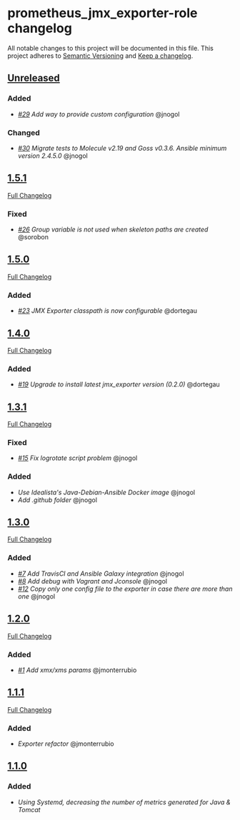 # prometheus_jmx_exporter-role changelog

All notable changes to this project will be documented in this file.
This project adheres to [Semantic Versioning](http://semver.org/) and [Keep a changelog](https://github.com/olivierlacan/keep-a-changelog).


## [Unreleased](https://github.com/idealista/prometheus_jmx_exporter-role/tree/develop)
### Added
- *[#29](https://github.com/idealista/prometheus_jmx_exporter-role/issues/29) Add way to provide custom configuration* @jnogol

### Changed
- *[#30](https://github.com/idealista/prometheus_jmx_exporter-role/issues/30) Migrate tests to Molecule v2.19 and Goss v0.3.6. Ansible minimum version 2.4.5.0* @jnogol

## [1.5.1](https://github.com/idealista/prometheus_jmx_exporter-role/tree/1.5.1)
[Full Changelog](https://github.com/idealista/prometheus_jmx_exporter-role/compare/1.5.0...1.5.1)
### Fixed
- *[#26](https://github.com/idealista/prometheus_jmx_exporter-role/issues/26) Group variable is not used when skeleton paths are created* @sorobon

## [1.5.0](https://github.com/idealista/prometheus_jmx_exporter-role/tree/1.5.0)
[Full Changelog](https://github.com/idealista/prometheus_jmx_exporter-role/compare/1.4.0...1.5.0)
### Added
- *[#23](https://github.com/idealista/prometheus_jmx_exporter-role/issues/23) JMX Exporter classpath is now configurable* @dortegau

## [1.4.0](https://github.com/idealista/prometheus_jmx_exporter-role/tree/1.4.0)
[Full Changelog](https://github.com/idealista/prometheus_jmx_exporter-role/compare/1.3.1...1.4.0)
### Added
- *[#19](https://github.com/idealista/prometheus_jmx_exporter-role/issues/19) Upgrade to install latest jmx_exporter version (0.2.0)* @dortegau

## [1.3.1](https://github.com/idealista/prometheus_jmx_exporter-role/tree/1.3.1)
[Full Changelog](https://github.com/idealista/prometheus_jmx_exporter-role/compare/1.3.0...1.3.1)
### Fixed
- *[#15](https://github.com/idealista/prometheus_jmx_exporter-role/issues/15) Fix logrotate script problem* @jnogol

### Added
- *Use Idealista's Java-Debian-Ansible Docker image* @jnogol
- *Add .github folder* @jnogol

## [1.3.0](https://github.com/idealista/prometheus_jmx_exporter-role/tree/1.3.0)
[Full Changelog](https://github.com/idealista/prometheus_jmx_exporter-role/compare/1.2.0...1.3.0)
### Added
- *[#7](https://github.com/idealista/prometheus_jmx_exporter-role/issues/7) Add TravisCI and Ansible Galaxy integration* @jnogol
- *[#8](https://github.com/idealista/prometheus_jmx_exporter-role/issues/8) Add debug with Vagrant and Jconsole* @jnogol
- *[#12](https://github.com/idealista/prometheus_jmx_exporter-role/issues/12) Copy only one config file to the exporter in case there are more than one* @jnogol

## [1.2.0](https://github.com/idealista/prometheus_jmx_exporter-role/tree/1.2.0)
[Full Changelog](https://github.com/idealista/prometheus_jmx_exporter-role/compare/1.1.1...1.2.0)
### Added
- *[#1](https://github.com/idealista/prometheus_jmx_exporter-role/issues/1) Add xmx/xms params* @jmonterrubio

## [1.1.1](https://github.com/idealista/prometheus_jmx_exporter-role/tree/1.1.1)
[Full Changelog](https://github.com/idealista/prometheus_jmx_exporter-role/compare/1.1.0...1.1.1)
### Added
- *Exporter refactor* @jmonterrubio

## [1.1.0](https://github.com/idealista/prometheus_jmx_exporter-role/tree/1.1.0)
### Added
- *Using Systemd, decreasing the number of metrics generated for Java & Tomcat*
